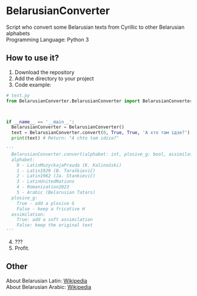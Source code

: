 # BelarusianConverter
Script who convert some Belarusian texts from Cyrillic to other Belarusian alphabets       
Programming Language: Python 3
## How to use it?
1. Download the repository
2. Add the directory to your project
3. Code example:
```py
# test.py
from BelarusianConverter.BelarusianConverter import BelarusianConverter



if __name__ == '__main__':
  BelarusianConverter = BelarusianConverter()
  text = BelarusianConverter.convert(0, True, True, 'А хто там ідзе?') # example
  print(text) # Return: "A chto tam idzie?"

'''
  BelarusianConverter.convert(alphabet: int, plosive_g: bool, assimilation: bool, text: str)
  alphabet:
    0 - LatinMuzyckajaPrauda (K. Kalinoŭski)
    1 - Latin1929 (B. Taraškievič)
    2 - Latin1962 (Ja. Stankievič)
    3 - LatinUnitedNations
    4 - Romanization2023
    5 - Arabic (Belarusian Tatars)
  plosive_g:
    True - add a plosive G
    False - keep a fricative H
  assimilation:
    True: add a soft assimilation
    False: keep the original text
'''

```
4. ???
5. Profit.     

## Other
About Belarusian Latin: [Wikipedia](https://en.wikipedia.org/wiki/Belarusian_Latin_alphabet)      
About Belarusian Arabic: [Wikipedia](https://en.wikipedia.org/wiki/Belarusian_Arabic_alphabet)
